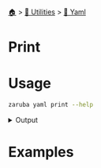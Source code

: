 <!--startTocHeader-->
[🏠](../../README.md) > [🔧 Utilities](../README.md) > [🍠 Yaml](README.md)
# Print
<!--endTocHeader-->

# Usage

<!--startCode-->
```bash
zaruba yaml print --help
```
 
<details>
<summary>Output</summary>
 
```````
Print JSON map or list as YAML

Usage:
  zaruba yaml print <jsonAny> [yamlFileName] [flags]

Aliases:
  print, write

Examples:

> zaruba yaml print '{"id": 1, "title": "Doraemon"}'
id: 1
title: Doraemon

> zaruba yaml print '{"id": 1, "title": "Doraemon"}' book.yaml
> cat book.yaml
id: 1
title: Doraemon



Flags:
  -h, --help   help for print
```````
</details>
<!--endCode-->

# Examples



<!--startTocSubTopic-->
<!--endTocSubTopic-->